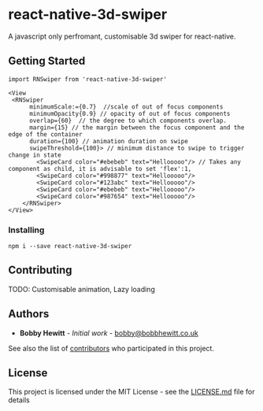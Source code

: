 # react-native-3d-swiper

A javascript only perfromant, customisable 3d swiper for react-native.  

## Getting Started

```JSX
import RNSwiper from 'react-native-3d-swiper'

<View
 <RNSwiper
      minimumScale:={0.7}  //scale of out of focus components
      minimumOpacity{0.9} // opacity of out of focus components
      overlap={60}  // the degree to which components overlap.  
      margin={15} // the margin between the focus component and the edge of the container
      duration={100} // animation duration on swipe
      swipeThreshold={100}> // minimum distance to swipe to trigger change in state
        <SwipeCard color="#ebebeb" text="Hellooooo"/> // Takes any component as child, it is advisable to set 'flex':1, 
        <SwipeCard color="#998877" text="Hellooooo"/>
        <SwipeCard color="#123abc" text="Hellooooo"/>
        <SwipeCard color="#ebebeb" text="Hellooooo"/>
        <SwipeCard color="#987654" text="Hellooooo"/>
    </RNSwiper>
</View>
```

### Installing

```
npm i --save react-native-3d-swiper
```


## Contributing

TODO: Customisable animation, Lazy loading


## Authors

* **Bobby Hewitt** - *Initial work* - <bobby@bobbhewitt.co.uk> 

See also the list of [contributors](https://github.com/Bobby-hewitt/react-native-3d-swiper) who participated in this project.

## License

This project is licensed under the MIT License - see the [LICENSE.md](LICENSE.md) file for details

